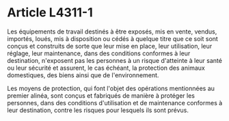 # Article L4311-1

 

Les équipements de travail destinés à être exposés, mis en vente, vendus, importés, loués, mis à disposition ou cédés à quelque titre que ce soit sont conçus et construits de sorte que leur mise en place, leur utilisation, leur réglage, leur maintenance, dans des conditions conformes à leur destination, n'exposent pas les personnes à un risque d'atteinte à leur santé ou leur sécurité et assurent, le cas échéant, la protection des animaux domestiques, des biens ainsi que de l'environnement.

Les moyens de protection, qui font l'objet des opérations mentionnées au premier alinéa, sont conçus et fabriqués de manière à protéger les personnes, dans des conditions d'utilisation et de maintenance conformes à leur destination, contre les risques pour lesquels ils sont prévus.